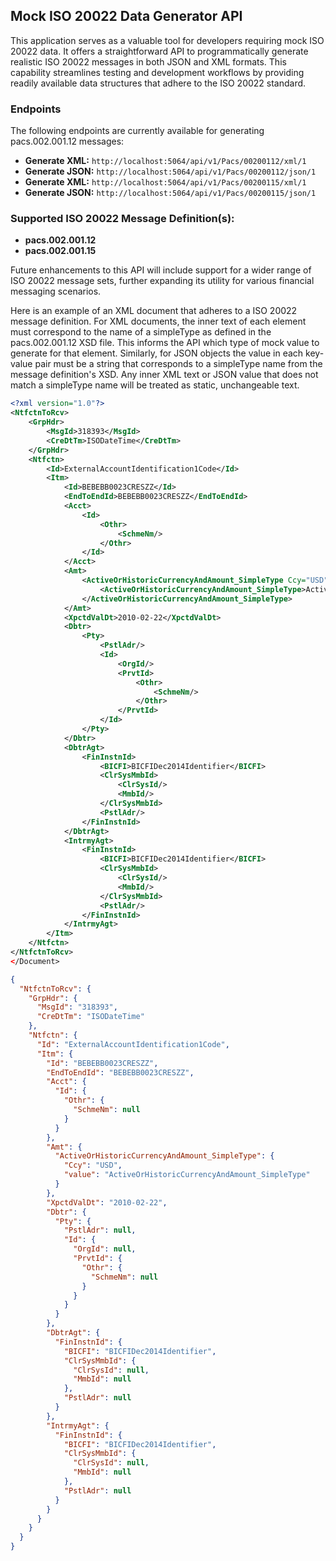 ## Mock ISO 20022 Data Generator API

This application serves as a valuable tool for developers requiring mock ISO 20022 data. It offers a straightforward API to programmatically generate realistic ISO 20022 messages in both JSON and XML formats. This capability streamlines testing and development workflows by providing readily available data structures that adhere to the ISO 20022 standard.

### Endpoints

The following endpoints are currently available for generating pacs.002.001.12 messages:

- **Generate XML:** `http://localhost:5064/api/v1/Pacs/00200112/xml/1`
- **Generate JSON:** `http://localhost:5064/api/v1/Pacs/00200112/json/1`
- **Generate XML:** `http://localhost:5064/api/v1/Pacs/00200115/xml/1`
- **Generate JSON:** `http://localhost:5064/api/v1/Pacs/00200115/json/1`

### **Supported ISO 20022 Message Definition(s):**

- **pacs.002.001.12**
- **pacs.002.001.15**

Future enhancements to this API will include support for a wider range of ISO 20022 message sets, further expanding its utility for various financial messaging scenarios.

Here is an example of an XML document that adheres to a ISO 20022 message definition. For XML documents, the inner text of each element must correspond to the name of a simpleType as defined in the pacs.002.001.12 XSD file. This informs the API which type of mock value to generate for that element. Similarly, for JSON objects the value in each key-value pair must be a string that corresponds to a simpleType name from the message definition's XSD. Any inner XML text or JSON value that does not match a simpleType name will be treated as static, unchangeable text.

```xml
<?xml version="1.0"?>
<NtfctnToRcv>
    <GrpHdr>
        <MsgId>318393</MsgId>
        <CreDtTm>ISODateTime</CreDtTm>
    </GrpHdr>
    <Ntfctn>
        <Id>ExternalAccountIdentification1Code</Id>
        <Itm>
            <Id>BEBEBB0023CRESZZ</Id>
            <EndToEndId>BEBEBB0023CRESZZ</EndToEndId>
            <Acct>
                <Id>
                    <Othr>
                        <SchmeNm/>
                    </Othr>
                </Id>
            </Acct>
            <Amt>
                <ActiveOrHistoricCurrencyAndAmount_SimpleType Ccy="USD">
                    <ActiveOrHistoricCurrencyAndAmount_SimpleType>ActiveOrHistoricCurrencyAndAmount_SimpleType</ActiveOrHistoricCurrencyAndAmount_SimpleType>
                </ActiveOrHistoricCurrencyAndAmount_SimpleType>
            </Amt>
            <XpctdValDt>2010-02-22</XpctdValDt>
            <Dbtr>
                <Pty>
                    <PstlAdr/>
                    <Id>
                        <OrgId/>
                        <PrvtId>
                            <Othr>
                                <SchmeNm/>
                            </Othr>
                        </PrvtId>
                    </Id>
                </Pty>
            </Dbtr>
            <DbtrAgt>
                <FinInstnId>
                    <BICFI>BICFIDec2014Identifier</BICFI>
                    <ClrSysMmbId>
                        <ClrSysId/>
                        <MmbId/>
                    </ClrSysMmbId>
                    <PstlAdr/>
                </FinInstnId>
            </DbtrAgt>
            <IntrmyAgt>
                <FinInstnId>
                    <BICFI>BICFIDec2014Identifier</BICFI>
                    <ClrSysMmbId>
                        <ClrSysId/>
                        <MmbId/>
                    </ClrSysMmbId>
                    <PstlAdr/>
                </FinInstnId>
            </IntrmyAgt>
        </Itm>
    </Ntfctn>
</NtfctnToRcv>
</Document>
```

```json
{
  "NtfctnToRcv": {
    "GrpHdr": {
      "MsgId": "318393",
      "CreDtTm": "ISODateTime"
    },
    "Ntfctn": {
      "Id": "ExternalAccountIdentification1Code",
      "Itm": {
        "Id": "BEBEBB0023CRESZZ",
        "EndToEndId": "BEBEBB0023CRESZZ",
        "Acct": {
          "Id": {
            "Othr": {
              "SchmeNm": null
            }
          }
        },
        "Amt": {
          "ActiveOrHistoricCurrencyAndAmount_SimpleType": {
            "Ccy": "USD",
            "value": "ActiveOrHistoricCurrencyAndAmount_SimpleType"
          }
        },
        "XpctdValDt": "2010-02-22",
        "Dbtr": {
          "Pty": {
            "PstlAdr": null,
            "Id": {
              "OrgId": null,
              "PrvtId": {
                "Othr": {
                  "SchmeNm": null
                }
              }
            }
          }
        },
        "DbtrAgt": {
          "FinInstnId": {
            "BICFI": "BICFIDec2014Identifier",
            "ClrSysMmbId": {
              "ClrSysId": null,
              "MmbId": null
            },
            "PstlAdr": null
          }
        },
        "IntrmyAgt": {
          "FinInstnId": {
            "BICFI": "BICFIDec2014Identifier",
            "ClrSysMmbId": {
              "ClrSysId": null,
              "MmbId": null
            },
            "PstlAdr": null
          }
        }
      }
    }
  }
}
```
